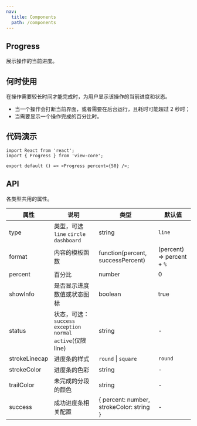 ```yaml
---
nav:
  title: Components
  path: /components
---
```


## Progress

展示操作的当前进度。

## 何时使用

在操作需要较长时间才能完成时，为用户显示该操作的当前进度和状态。

- 当一个操作会打断当前界面，或者需要在后台运行，且耗时可能超过 2 秒时；
- 当需要显示一个操作完成的百分比时。

## 代码演示

```tsx
import React from 'react';
import { Progress } from 'view-core';

export default () => <Progress percent={50} />;
```

## API

各类型共用的属性。

| 属性 | 说明 | 类型 | 默认值 |
| --- | --- | --- | --- |
| type | 类型，可选 `line` `circle` `dashboard` | string | `line` |
| format | 内容的模板函数 | function(percent, successPercent) | (percent) => percent + `%` |
| percent | 百分比 | number | 0 |
| showInfo | 是否显示进度数值或状态图标 | boolean | true |
| status | 状态，可选：`success` `exception` `normal` `active`(仅限 line) | string | - |
| strokeLinecap | 进度条的样式 | `round` \| `square` | `round` |
| strokeColor | 进度条的色彩 | string | - |
| trailColor | 未完成的分段的颜色 | string | - |
| success | 成功进度条相关配置 | { percent: number, strokeColor: string } | - |
